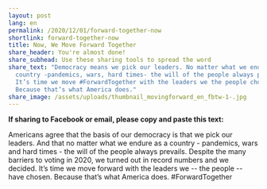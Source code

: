 ```yaml
---
layout: post
lang: en
permalink: /2020/12/01/forward-together-now
shortlink: forward-together-now
title: Now, We Move Forward Together
share_header: You're almost done!
share_subhead: Use these sharing tools to spread the word
share_text: "Democracy means we pick our leaders. No matter what we endure as a
  country -pandemics, wars, hard times- the will of the people always prevails.
  It’s time we move #ForwardTogether with the leaders we the people chose.
  Because that’s what America does."
share_image: /assets/uploads/thumbnail_movingforward_en_fbtw-1-.jpg
---
```

<!--StartFragment-->

**If sharing to Facebook or email, please copy and paste this text:** 

Americans agree that the basis of our democracy is that we pick our leaders. And that no matter what we endure as a country - pandemics, wars and hard times - the will of the people always prevails. Despite the many barriers to voting in 2020, we turned out in record numbers and we decided. It’s time we move forward with the leaders we -- the people -- have chosen. Because that’s what America does. #ForwardTogether

<!--EndFragment-->